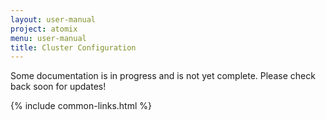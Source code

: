 ```yaml
---
layout: user-manual
project: atomix
menu: user-manual
title: Cluster Configuration
---
```


Some documentation is in progress and is not yet complete. Please check back soon for updates!

{% include common-links.html %}
